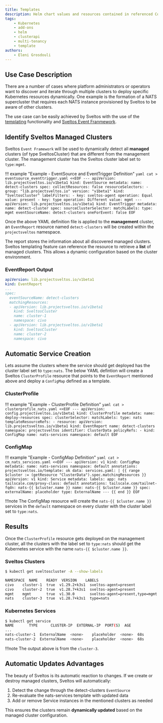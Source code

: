 ```yaml
---
title: Templates
description: Helm chart values and resources contained in referenced ConfigMaps/Secrets can be defined as template.
tags:
    - Kubernetes
    - add-ons
    - helm
    - clusterapi
    - multi-tenancy
    - template
authors:
    - Eleni Grosdouli
---
```


## Use Case Description

There are a number of cases where platform administrators or operators want to discover and iterate through multiple clusters to deploy specific Kubernetes resources dynamically. One example is the formation of a NATS supercluster that requires each NATS instance provisioned by Sveltos to be aware of other clusters.

The use case can be easily achieved by Sveltos with the use of the [templating](../template/template_generic_examples.md) functionality and [Sveltos Event Franmework](../events/addon_event_deployment.md).

## Identify Sveltos Managed Clusters

Sveltos `Event Framework` will be used to dynamically detect all **managed** clusters (of type SveltosCluster) that are different from the management cluster. The management cluster has the Sveltos cluster label set to `type:mgmt`.

!!! example "Example - EventSource and EventTrigger Definition"
    ```yaml
    cat > eventsource_eventtrigger.yaml <<EOF
    ---
    apiVersion: lib.projectsveltos.io/v1beta1
    kind: EventSource
    metadata:
    name: detect-clusters
    spec:
    collectResources: false
    resourceSelectors:
    - group: "lib.projectsveltos.io"
      version: "v1beta1"
      kind: "SveltosCluster"
      labelFilters:
      - key: sveltos-agent
        operation: Equal
        value: present
      - key: type
        operation: Different
        value: mgmt
    ---
    apiVersion: lib.projectsveltos.io/v1beta1
    kind: EventTrigger
    metadata:
      name: detect-cluster
    spec:
      sourceClusterSelector:
        matchLabels:
          type: mgmt
      eventSourceName: detect-clusters
      oneForEvent: false
    EOF
    ```

Once the above YAML definition file is applied to the **management** cluster, an `EventReport` resource named `detect-clusters` will be created within the `projectsveltos` namespace.

The report stores the information about all discovered managed clusters. Sveltos templating feature can reference the resource to retrieve a **list** of managed clusters. This allows a dynamic configuration based on the cluster environment.

### EventReport Output

```yaml
apiVersion: lib.projectsveltos.io/v1beta1
kind: EventReport
...
spec:
  eventSourceName: detect-clusters
  matchingResources:
  - apiVersion: lib.projectsveltos.io/v1beta1
    kind: SveltosCluster
    name: cluster-1
    namespace: civo
  - apiVersion: lib.projectsveltos.io/v1beta1
    kind: SveltosCluster
    name: cluster-2
    namespace: civo
```

## Automatic Service Creation

Lets assume the clusters where the service should get deployed has the cluster label set to `type:nats`. The below YAML defintion will create a Sveltos `ClusterProfile` resource that points to the `EventReport` mentioned above and deploy a `ConfigMap` defined as a template.

### ClusterProfile

!!! example "Example - ClusterProfile Definition"
    ```yaml
    cat > clusterprofile_nats.yaml <<EOF
    ---
    apiVersion: config.projectsveltos.io/v1beta1
    kind: ClusterProfile
    metadata:
      name: deploy-resources
    spec:
      clusterSelector:
        matchLabels:
          type: nats
      templateResourceRefs:
      - resource:
          apiVersion: lib.projectsveltos.io/v1beta1
          kind: EventReport
          name: detect-clusters
          namespace: projectsveltos
        identifier: ClusterData
      policyRefs:
      - kind: ConfigMap
        name: nats-services
        namespace: default
    EOF
    ```

### ConfigMap

!!! example "Example - ConfigMap Definition"
    ```yaml
    cat > cm_nats_services.yaml <<EOF
    ---
    apiVersion: v1
    kind: ConfigMap
    metadata:
      name: nats-services
      namespace: default
      annotations:
          projectsveltos.io/template: ok
    data:
      services.yaml: |
        {{ range $cluster := (getResource "ClusterData").spec.matchingResources }}
          apiVersion: v1
          kind: Service
          metadata:
            labels:
              app: nats
              tailscale.com/proxy-class: default
            annotations:
              tailscale.com/tailnet-fqdn: nats-{{ $cluster.name }}
            name: nats-{{ $cluster.name }}
          spec:
            externalName: placeholder
            type: ExternalName
        ---
        {{ end }}
    EOF
    ```

!!!note
    The ConfigMap resource will create the `nats-{{ $cluster.name }}` services in the `default` namespace on every cluster with the cluster label set to `type:nats`.

## Results

Once the `ClusterProfile` resource gets deployed on the management cluster, all the clusters with the label set to `type:nats` should get the Kubernetes service with the name `nats-{{ $cluster.name }}`.

### Sveltos Clusters

```bash
$ kubectl get sveltoscluster -A --show-labels

NAMESPACE  NAME    READY  VERSION    LABELS
civo    cluster-1  true  v1.29.2+k3s1  sveltos-agent=present
civo    cluster-2  true  v1.28.7+k3s1  sveltos-agent=present
mgmt    mgmt       true  v1.30.0       sveltos-agent=present,type=mgmt
nats    cluster-3  true  v1.28.7+k3s1  type=nats
```

### Kubernetes Services

```bash
$ kubectl get service
NAME       TYPE      CLUSTER-IP  EXTERNAL-IP  PORT(S)  AGE
...
nats-cluster-1  ExternalName  <none>    placeholder  <none>  68s
nats-cluster-2  ExternalName  <none>    placeholder  <none>  68s
```

!!!note
    The output above is from the `cluster-3`.

## Automatic Updates Advantages
The beauty of Sveltos is its automatic reaction to changes. If we create or destroy managed clusters, Sveltos will automatically:

1. Detect the change through the detect-clusters `EventSource`
2. Re-evaluate the nats-services template with updated data
3. Add or remove Service instances in the mentioned clusters as needed

This ensures the clusters remain **dynamically updated** based on the managed cluster configuration.
